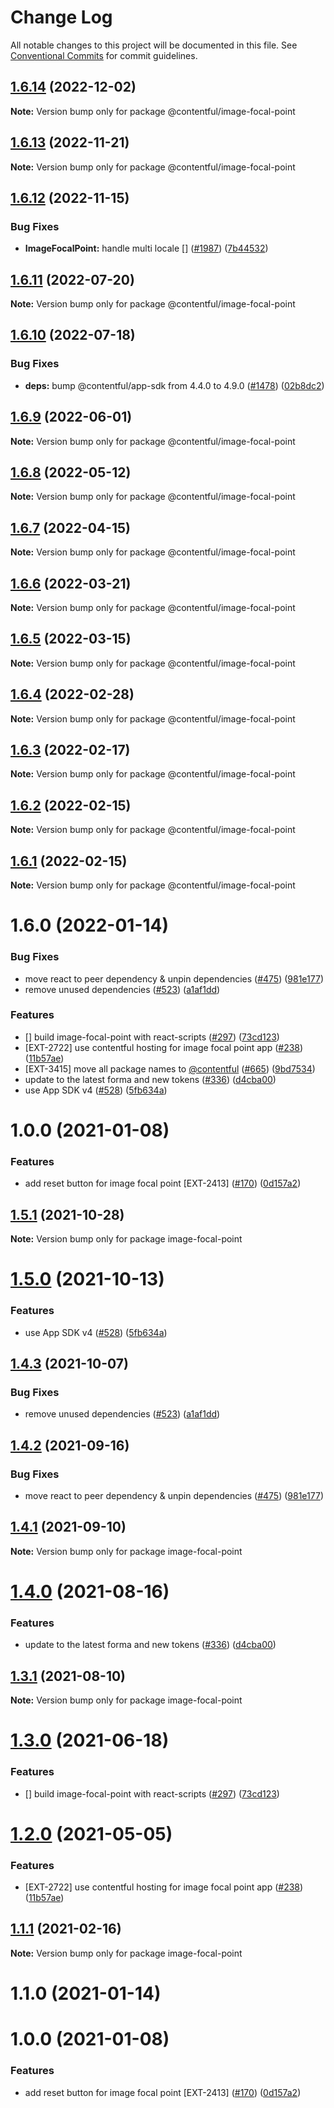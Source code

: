 # Change Log

All notable changes to this project will be documented in this file.
See [Conventional Commits](https://conventionalcommits.org) for commit guidelines.

## [1.6.14](https://github.com/contentful/apps/compare/@contentful/image-focal-point@1.6.13...@contentful/image-focal-point@1.6.14) (2022-12-02)

**Note:** Version bump only for package @contentful/image-focal-point

## [1.6.13](https://github.com/contentful/apps/compare/@contentful/image-focal-point@1.6.12...@contentful/image-focal-point@1.6.13) (2022-11-21)

**Note:** Version bump only for package @contentful/image-focal-point

## [1.6.12](https://github.com/contentful/apps/compare/@contentful/image-focal-point@1.6.11...@contentful/image-focal-point@1.6.12) (2022-11-15)

### Bug Fixes

- **ImageFocalPoint:** handle multi locale [] ([#1987](https://github.com/contentful/apps/issues/1987)) ([7b44532](https://github.com/contentful/apps/commit/7b445321e8ee442a34adbdde3ecb1e26675001f2))

## [1.6.11](https://github.com/contentful/apps/compare/@contentful/image-focal-point@1.6.10...@contentful/image-focal-point@1.6.11) (2022-07-20)

**Note:** Version bump only for package @contentful/image-focal-point

## [1.6.10](https://github.com/contentful/apps/compare/@contentful/image-focal-point@1.6.9...@contentful/image-focal-point@1.6.10) (2022-07-18)

### Bug Fixes

- **deps:** bump @contentful/app-sdk from 4.4.0 to 4.9.0 ([#1478](https://github.com/contentful/apps/issues/1478)) ([02b8dc2](https://github.com/contentful/apps/commit/02b8dc2396ff48c98052b0203c7d13197ecf6310))

## [1.6.9](https://github.com/contentful/apps/compare/@contentful/image-focal-point@1.6.8...@contentful/image-focal-point@1.6.9) (2022-06-01)

**Note:** Version bump only for package @contentful/image-focal-point

## [1.6.8](https://github.com/contentful/apps/compare/@contentful/image-focal-point@1.6.7...@contentful/image-focal-point@1.6.8) (2022-05-12)

**Note:** Version bump only for package @contentful/image-focal-point

## [1.6.7](https://github.com/contentful/apps/compare/@contentful/image-focal-point@1.6.6...@contentful/image-focal-point@1.6.7) (2022-04-15)

**Note:** Version bump only for package @contentful/image-focal-point

## [1.6.6](https://github.com/contentful/apps/compare/@contentful/image-focal-point@1.6.5...@contentful/image-focal-point@1.6.6) (2022-03-21)

**Note:** Version bump only for package @contentful/image-focal-point

## [1.6.5](https://github.com/contentful/apps/compare/@contentful/image-focal-point@1.6.4...@contentful/image-focal-point@1.6.5) (2022-03-15)

**Note:** Version bump only for package @contentful/image-focal-point

## [1.6.4](https://github.com/contentful/apps/compare/@contentful/image-focal-point@1.6.3...@contentful/image-focal-point@1.6.4) (2022-02-28)

**Note:** Version bump only for package @contentful/image-focal-point

## [1.6.3](https://github.com/contentful/apps/compare/@contentful/image-focal-point@1.6.2...@contentful/image-focal-point@1.6.3) (2022-02-17)

**Note:** Version bump only for package @contentful/image-focal-point

## [1.6.2](https://github.com/contentful/apps/compare/@contentful/image-focal-point@1.6.1...@contentful/image-focal-point@1.6.2) (2022-02-15)

**Note:** Version bump only for package @contentful/image-focal-point

## [1.6.1](https://github.com/contentful/apps/compare/@contentful/image-focal-point@1.6.0...@contentful/image-focal-point@1.6.1) (2022-02-15)

**Note:** Version bump only for package @contentful/image-focal-point

# 1.6.0 (2022-01-14)

### Bug Fixes

- move react to peer dependency & unpin dependencies ([#475](https://github.com/contentful/apps/issues/475)) ([981e177](https://github.com/contentful/apps/commit/981e177092fafdcce211822277d3ee0dad7ae689))
- remove unused dependencies ([#523](https://github.com/contentful/apps/issues/523)) ([a1af1dd](https://github.com/contentful/apps/commit/a1af1dd07726c1119e0c16fcbdfb3bea4f88dae2))

### Features

- [] build image-focal-point with react-scripts ([#297](https://github.com/contentful/apps/issues/297)) ([73cd123](https://github.com/contentful/apps/commit/73cd1239f83c7214a2c47f9ab1c3c9d503d5c8ae))
- [EXT-2722] use contentful hosting for image focal point app ([#238](https://github.com/contentful/apps/issues/238)) ([11b57ae](https://github.com/contentful/apps/commit/11b57ae3e4fb5dd376544d89056430b71883517c))
- [EXT-3415] move all package names to [@contentful](https://github.com/contentful) ([#665](https://github.com/contentful/apps/issues/665)) ([9bd7534](https://github.com/contentful/apps/commit/9bd75340860e59f25b4eed900a832a482508f603))
- update to the latest forma and new tokens ([#336](https://github.com/contentful/apps/issues/336)) ([d4cba00](https://github.com/contentful/apps/commit/d4cba009066b590b790b0d32bb1afbcf699d3bee))
- use App SDK v4 ([#528](https://github.com/contentful/apps/issues/528)) ([5fb634a](https://github.com/contentful/apps/commit/5fb634a0679de8af4ada0de3d571a8a5e5564090))

# 1.0.0 (2021-01-08)

### Features

- add reset button for image focal point [EXT-2413] ([#170](https://github.com/contentful/apps/issues/170)) ([0d157a2](https://github.com/contentful/apps/commit/0d157a26bf9c242357b4bce4cb9807270649710c))

## [1.5.1](https://github.com/contentful/apps/compare/image-focal-point@1.5.0...image-focal-point@1.5.1) (2021-10-28)

**Note:** Version bump only for package image-focal-point

# [1.5.0](https://github.com/contentful/apps/compare/image-focal-point@1.4.3...image-focal-point@1.5.0) (2021-10-13)

### Features

- use App SDK v4 ([#528](https://github.com/contentful/apps/issues/528)) ([5fb634a](https://github.com/contentful/apps/commit/5fb634a0679de8af4ada0de3d571a8a5e5564090))

## [1.4.3](https://github.com/contentful/apps/compare/image-focal-point@1.4.2...image-focal-point@1.4.3) (2021-10-07)

### Bug Fixes

- remove unused dependencies ([#523](https://github.com/contentful/apps/issues/523)) ([a1af1dd](https://github.com/contentful/apps/commit/a1af1dd07726c1119e0c16fcbdfb3bea4f88dae2))

## [1.4.2](https://github.com/contentful/apps/compare/image-focal-point@1.4.1...image-focal-point@1.4.2) (2021-09-16)

### Bug Fixes

- move react to peer dependency & unpin dependencies ([#475](https://github.com/contentful/apps/issues/475)) ([981e177](https://github.com/contentful/apps/commit/981e177092fafdcce211822277d3ee0dad7ae689))

## [1.4.1](https://github.com/contentful/apps/compare/image-focal-point@1.4.0...image-focal-point@1.4.1) (2021-09-10)

**Note:** Version bump only for package image-focal-point

# [1.4.0](https://github.com/contentful/apps/compare/image-focal-point@1.3.1...image-focal-point@1.4.0) (2021-08-16)

### Features

- update to the latest forma and new tokens ([#336](https://github.com/contentful/apps/issues/336)) ([d4cba00](https://github.com/contentful/apps/commit/d4cba009066b590b790b0d32bb1afbcf699d3bee))

## [1.3.1](https://github.com/contentful/apps/compare/image-focal-point@1.3.0...image-focal-point@1.3.1) (2021-08-10)

**Note:** Version bump only for package image-focal-point

# [1.3.0](https://github.com/contentful/apps/compare/image-focal-point@1.2.0...image-focal-point@1.3.0) (2021-06-18)

### Features

- [] build image-focal-point with react-scripts ([#297](https://github.com/contentful/apps/issues/297)) ([73cd123](https://github.com/contentful/apps/commit/73cd1239f83c7214a2c47f9ab1c3c9d503d5c8ae))

# [1.2.0](https://github.com/contentful/apps/compare/image-focal-point@1.1.1...image-focal-point@1.2.0) (2021-05-05)

### Features

- [EXT-2722] use contentful hosting for image focal point app ([#238](https://github.com/contentful/apps/issues/238)) ([11b57ae](https://github.com/contentful/apps/commit/11b57ae3e4fb5dd376544d89056430b71883517c))

## [1.1.1](https://github.com/contentful/apps/compare/image-focal-point@1.1.0...image-focal-point@1.1.1) (2021-02-16)

**Note:** Version bump only for package image-focal-point

# 1.1.0 (2021-01-14)

# 1.0.0 (2021-01-08)

### Features

- add reset button for image focal point [EXT-2413] ([#170](https://github.com/contentful/apps/issues/170)) ([0d157a2](https://github.com/contentful/apps/commit/0d157a26bf9c242357b4bce4cb9807270649710c))
